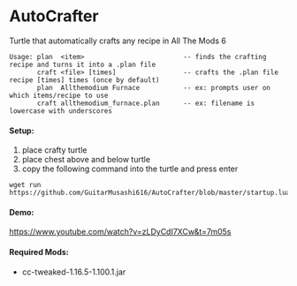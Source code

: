 # AutoCrafter
Turtle that automatically crafts any recipe in All The Mods 6

~~~
Usage: plan  <item>                         -- finds the crafting recipe and turns it into a .plan file
       craft <file> [times]                 -- crafts the .plan file recipe [times] times (once by default)
       plan  Allthemodium Furnace           -- ex: prompts user on which items/recipe to use
       craft allthemodium_furnace.plan      -- ex: filename is lowercase with underscores
~~~

#### Setup:
1) place crafty turtle
2) place chest above and below turtle 
3) copy the following command into the turtle and press enter
```
wget run https://github.com/GuitarMusashi616/AutoCrafter/blob/master/startup.lua
```

#### Demo:
https://www.youtube.com/watch?v=zLDyCdI7XCw&t=7m05s


#### Required Mods:
* cc-tweaked-1.16.5-1.100.1.jar
